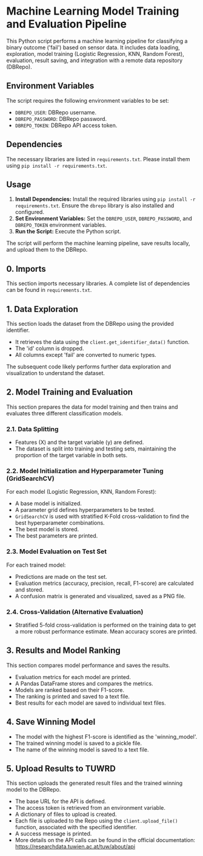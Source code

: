 # Machine Learning Model Training and Evaluation Pipeline

This Python script performs a machine learning pipeline for classifying a binary outcome ('fail') based on sensor data. It includes data loading, exploration, model training (Logistic Regression, KNN, Random Forest), evaluation, result saving, and integration with a remote data repository (DBRepo).

## Environment Variables

The script requires the following environment variables to be set:

- `DBREPO_USER`: DBRepo username.
- `DBREPO_PASSWORD`: DBRepo password.
- `DBREPO_TOKEN`: DBRepo API access token.

## Dependencies

The necessary libraries are listed in `requirements.txt`. Please install them using `pip install -r requirements.txt`.

## Usage

1.  **Install Dependencies:** Install the required libraries using `pip install -r requirements.txt`. Ensure the `dbrepo` library is also installed and configured.
2.  **Set Environment Variables:** Set the `DBREPO_USER`, `DBREPO_PASSWORD`, and `DBREPO_TOKEN` environment variables.
3.  **Run the Script:** Execute the Python script.

The script will perform the machine learning pipeline, save results locally, and upload them to the DBRepo.
## 0. Imports

This section imports necessary libraries. A complete list of dependencies can be found in `requirements.txt`.

## 1. Data Exploration

This section loads the dataset from the DBRepo using the provided identifier.

- It retrieves the data using the `client.get_identifier_data()` function.
- The 'id' column is dropped.
- All columns except 'fail' are converted to numeric types.

The subsequent code likely performs further data exploration and visualization to understand the dataset.

## 2. Model Training and Evaluation

This section prepares the data for model training and then trains and evaluates three different classification models.

### 2.1. Data Splitting

- Features (X) and the target variable (y) are defined.
- The dataset is split into training and testing sets, maintaining the proportion of the target variable in both sets.

### 2.2. Model Initialization and Hyperparameter Tuning (GridSearchCV)

For each model (Logistic Regression, KNN, Random Forest):

- A base model is initialized.
- A parameter grid defines hyperparameters to be tested.
- `GridSearchCV` is used with stratified K-Fold cross-validation to find the best hyperparameter combinations.
- The best model is stored.
- The best parameters are printed.

### 2.3. Model Evaluation on Test Set

For each trained model:

- Predictions are made on the test set.
- Evaluation metrics (accuracy, precision, recall, F1-score) are calculated and stored.
- A confusion matrix is generated and visualized, saved as a PNG file.

### 2.4. Cross-Validation (Alternative Evaluation)

- Stratified 5-fold cross-validation is performed on the training data to get a more robust performance estimate. Mean accuracy scores are printed.

## 3. Results and Model Ranking

This section compares model performance and saves the results.

- Evaluation metrics for each model are printed.
- A Pandas DataFrame stores and compares the metrics.
- Models are ranked based on their F1-score.
- The ranking is printed and saved to a text file.
- Best results for each model are saved to individual text files.

## 4. Save Winning Model

- The model with the highest F1-score is identified as the 'winning_model'.
- The trained winning model is saved to a pickle file.
- The name of the winning model is saved to a text file.

## 5. Upload Results to TUWRD

This section uploads the generated result files and the trained winning model to the DBRepo.

- The base URL for the API is defined.
- The access token is retrieved from an environment variable.
- A dictionary of files to upload is created.
- Each file is uploaded to the Repo using the `client.upload_file()` function, associated with the specified identifier.
- A success message is printed.
- More details on the API calls can be found in the official documentation: https://researchdata.tuwien.ac.at/tuw/about/api

